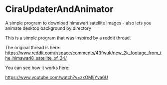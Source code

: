 # CiraUpdaterAndAnimator
A simple program to download himawari satellite images - also lets you animate desktop background by directory

This is a simple program that was inspired by a reddit thread.

The original thread is here: https://www.reddit.com/r/space/comments/43fwuk/new_2k_footage_from_the_himawari8_satellite_of_24/

You can see how it works here:

https://www.youtube.com/watch?v=zxOMljYva6U
